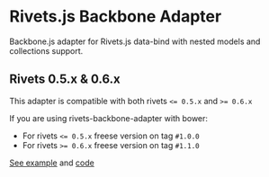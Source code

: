 # Rivets.js Backbone Adapter

Backbone.js adapter for Rivets.js data-bind with nested models and collections support.

## Rivets 0.5.x & 0.6.x

This adapter is compatible with both rivets `<= 0.5.x` and `>= 0.6.x`

If you are using rivets-backbone-adapter with bower:
 * For rivets `<= 0.5.x` freese version on tag `#1.0.0`
 * For rivets `>= 0.6.x` freese version on tag `#1.1.0`


[See example](http://azproduction.ru/rivets-backbone-adapter/example/index.html) and [code](example/index.html)
